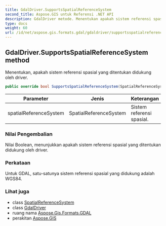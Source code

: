 ```yaml
---
title: GdalDriver.SupportsSpatialReferenceSystem
second_title: Aspose.GIS untuk Referensi .NET API
description: GdalDriver metode. Menentukan apakah sistem referensi spasial yang ditentukan didukung oleh driver.
type: docs
weight: 60
url: /id/net/aspose.gis.formats.gdal/gdaldriver/supportsspatialreferencesystem/
---
```

## GdalDriver.SupportsSpatialReferenceSystem method

Menentukan, apakah sistem referensi spasial yang ditentukan didukung oleh driver.

```csharp
public override bool SupportsSpatialReferenceSystem(SpatialReferenceSystem spatialReferenceSystem)
```

| Parameter | Jenis | Keterangan |
| --- | --- | --- |
| spatialReferenceSystem | SpatialReferenceSystem | Sistem referensi spasial. |

### Nilai Pengembalian

Nilai Boolean, menunjukkan apakah sistem referensi spasial yang ditentukan didukung oleh driver.

### Perkataan

Untuk GDAL, satu-satunya sistem referensi spasial yang didukung adalah WGS84.

### Lihat juga

* class [SpatialReferenceSystem](../../../aspose.gis.spatialreferencing/spatialreferencesystem/)
* class [GdalDriver](../)
* ruang nama [Aspose.Gis.Formats.GDAL](../../gdaldriver/)
* perakitan [Aspose.GIS](../../../)


